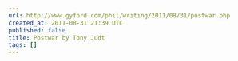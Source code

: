 ```yaml
---
url: http://www.gyford.com/phil/writing/2011/08/31/postwar.php
created_at: 2011-08-31 21:39 UTC
published: false
title: Postwar by Tony Judt
tags: []
---
```



